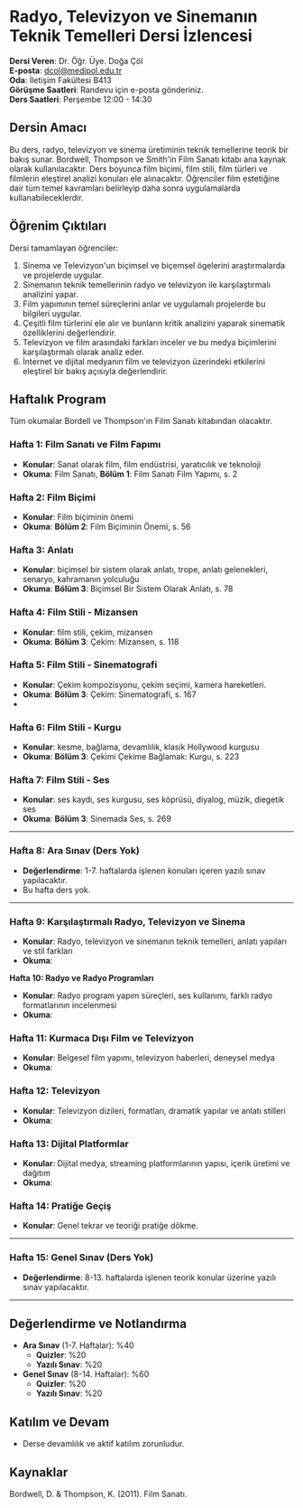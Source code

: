 
# **Radyo, Televizyon ve Sinemanın Teknik Temelleri Dersi İzlencesi**

**Dersi Veren**: Dr. Öğr. Üye. Doğa Çöl  
**E-posta**: dcol@medipol.edu.tr  
**Oda**: İletişim Fakültesi B413  
**Görüşme Saatleri**: Randevu için e-posta gönderiniz.  
**Ders Saatleri**: Perşembe 12:00 - 14:30

## **Dersin Amacı**

Bu ders, radyo, televizyon ve sinema üretiminin teknik temellerine teorik bir bakış sunar. Bordwell, Thompson ve Smith'in Film Sanatı kitabı ana kaynak olarak kullanılacaktır. Ders boyunca film biçimi, film stili, film türleri ve filmlerin eleştirel analizi konuları ele alınacaktır. Öğrenciler film estetiğine dair tüm temel kavramları belirleyip daha sonra uygulamalarda kullanabileceklerdir.


## **Öğrenim Çıktıları**

Dersi tamamlayan öğrenciler:

1. Sinema ve Televizyon'un biçimsel ve biçemsel ögelerini araştırmalarda ve projelerde uygular.
2. Sinemanın teknik temellerinin radyo ve televizyon ile karşılaştırmalı analizini yapar.
3. Film yapımının temel süreçlerini anlar ve uygulamalı projelerde bu bilgileri uygular. 
4. Çeşitli film türlerini ele alır ve bunların kritik analizini yaparak sinematik özelliklerini değerlendirir.
5. Televizyon ve film arasındaki farkları inceler ve bu medya biçimlerini karşılaştırmalı olarak analiz eder.
6. İnternet ve dijital medyanın film ve televizyon üzerindeki etkilerini eleştirel bir bakış açısıyla değerlendirir.

## **Haftalık Program**

Tüm okumalar Bordell ve Thompson'ın Film Sanatı kitabından olacaktır. 

### **Hafta 1: Film Sanatı ve Film Fapımı**

- **Konular**: Sanat olarak film, film endüstrisi, yaratıcılık ve teknoloji
- **Okuma**: Film Sanatı, **Bölüm 1**: Film Sanatı Film Yapımı, s. 2

### **Hafta 2: Film Biçimi**

- **Konular**: Film biçiminin önemi
- **Okuma**: **Bölüm 2**: Film Biçiminin Önemi, s. 56

### **Hafta 3: Anlatı**

- **Konular**: biçimsel bir sistem olarak anlatı, trope, anlatı gelenekleri, senaryo, kahramanın yolculuğu
- **Okuma**: **Bölüm 3**: Biçimsel Bir Sistem Olarak Anlatı, s. 78

### **Hafta 4: Film Stili - Mizansen**

- **Konular**: film stili, çekim, mizansen
- **Okuma**: **Bölüm 3**: Çekim: Mizansen, s. 118

### **Hafta 5: Film Stili - Sinematografi**

- **Konular**: Çekim kompozisyonu, çekim seçimi, kamera hareketleri.
- **Okuma**: **Bölüm 3**: Çekim: Sinematografi, s. 167
- 
### **Hafta 6: Film Stili - Kurgu**

- **Konular**: kesme, bağlama, devamlılık, klasik Hollywood kurgusu
- **Okuma**: **Bölüm 3**: Çekimi Çekime Bağlamak: Kurgu, s. 223

### **Hafta 7: Film Stili - Ses**

- **Konular**: ses kaydı, ses kurgusu, ses köprüsü, diyalog, müzik, diegetik ses
- **Okuma**: **Bölüm 3**: Sinemada Ses, s. 269

---

### **Hafta 8: Ara Sınav (Ders Yok)**

- **Değerlendirme**: 1-7. haftalarda işlenen konuları içeren yazılı sınav yapılacaktır.
- Bu hafta ders yok.

---

### **Hafta 9: Karşılaştırmalı Radyo, Televizyon ve Sinema**

- **Konular**: Radyo, televizyon ve sinemanın teknik temelleri, anlatı yapıları ve stil farkları
- **Okuma**: 

**Hafta 10: Radyo ve Radyo Programları**

- **Konular**: Radyo program yapım süreçleri, ses kullanımı, farklı radyo formatlarının incelenmesi
- **Okuma**: 

### **Hafta 11: Kurmaca Dışı Film ve Televizyon** 

- **Konular**: Belgesel film yapımı, televizyon haberleri, deneysel medya
- **Okuma**:

### **Hafta 12: Televizyon**

- **Konular**: Televizyon dizileri, formatları, dramatik yapılar ve anlatı stilleri
- **Okuma**: 

### **Hafta 13: Dijital Platformlar**

- **Konular**: Dijital medya, streaming platformlarının yapısı, içerik üretimi ve dağıtım
- **Okuma**:

### **Hafta 14: Pratiğe Geçiş**

- **Konular**: Genel tekrar ve teoriği pratiğe dökme.

---

### **Hafta 15: Genel Sınav (Ders Yok)**

- **Değerlendirme**: 8-13. haftalarda işlenen teorik konular üzerine yazılı sınav yapılacaktır.


---

## **Değerlendirme ve Notlandırma**

- **Ara Sınav** (1-7. Haftalar): %40
	- **Quizler**: %20
	- **Yazılı Sınav**: %20
- **Genel Sınav** (8-14. Haftalar): %60
	- **Quizler**: %20
	- **Yazılı Sınav**: %20

## **Katılım ve Devam**

- Derse devamlılık ve aktif katılım zorunludur.

## **Kaynaklar**

Bordwell, D. & Thompson, K. (2011). Film Sanatı.

